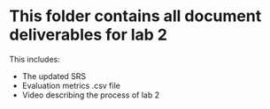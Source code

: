 # This folder contains all document deliverables for lab 2

This includes:
- The updated SRS
- Evaluation metrics .csv file
- Video describing the process of lab 2
